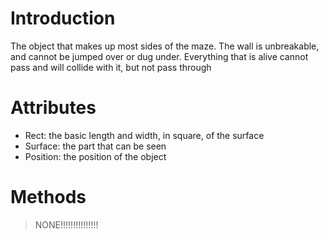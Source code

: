 # Introduction #

The object that makes up most sides of the maze. The wall is unbreakable, and cannot be jumped over or dug under. Everything that is alive cannot pass and will collide with it, but not pass through

# Attributes #
  * Rect: the basic length and width, in square, of the surface
  * Surface: the part that can be seen
  * Position: the position of the object
# Methods #
> NONE!!!!!!!!!!!!!!!
